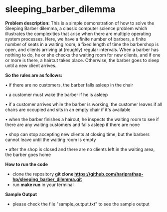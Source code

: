 # sleeping_barber_dilemma
**Problem description:**
This is a simple demonstration of how to solve the Sleeping Barber dilemma, a classic computer science problem which illustrates the complexities that arise when there are multiple operating system processes. Here, we have a finite number of barbers, a finite number of seats in a waiting room, a fixed length of time the barbershop is open, and clients arriving at (roughly) regular intervals. When a barber has nothing to do, he or she checks the waiting room for new clients, and if one or more is there, a haircut takes place. Otherwise, the barber
goes to sleep until a new client arrives. 

**So the rules are as follows:**


  • if there are no customers, the barber falls asleep in the chair
  
  • a customer must wake the barber if he is asleep
  
  • if a customer arrives while the barber is working, the customer leaves if all chairs are occupied and sits in an empty chair if it's available
  
  • when the barber finishes a haircut, he inspects the waiting room to see if there are any waiting customers and falls asleep if there are none
  
  • shop can stop accepting new clients at closing time, but the barbers cannot leave until the waiting room is empty
  
  • after the shop is closed and there are no clients left in the waiting area, the barber goes home

**How to run the code**
  * clone the repository **git clone https://github.com/hariprathap-hp/sleeping_barber_dilemma.git**
  * run **make run** in your terminal

**Sample Output**
  * please check the file "sample_output.txt" to see the sample output

